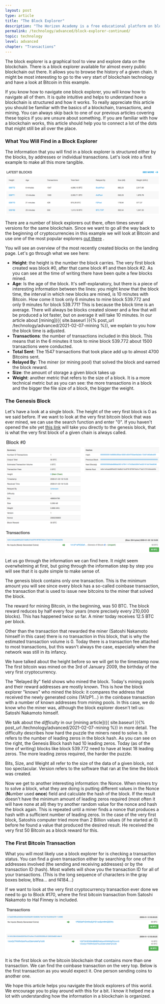 ```yaml
---
layout: post
type: article
title: "The Block Explorer"
description: "The Horizen Academy is a free educational platform on blockchain technology, cryptocurrency, and privacy. In this article, you will learn how a block explorer lets you browse the data on a blockchain and the kind of data you will find."
permalink: /technology/advanced/block-explorer-continued/
topic: technology
level: advanced
chapter: "Transactions"
---
```


The block explorer is a graphical tool to view and explore data on the blockchain. There is a block explorer available for almost every public blockchain out there. It allows you to browse the history of a given chain. It might be most interesting to go to the very start of blockchain technology and have a look at Bitcoin in this example.

If you know how to navigate one block explorer, you will know how to navigate all of them. It is quite intuitive and helps to understand how a blockchain is structured and how it works. To really appreciate this article you should be familiar with the basics of a blockchain, transactions, and mining. You can always skip back to one of our previous articles covering these topics if you are unsure about something. If you are familiar with how a blockchain works, this article should help you to connect a lot of the dots that might still be all over the place.

### What You Will Find in a Block Explorer

The information that you will find in a block explorer is structured either by the blocks, by addresses or individual transactions. Let's look into a first example to make all this more tangible.

<div class="my-4">
    <img src="/assets/post_files/technology/advanced/block-explorer-continued/latest_blocks.png" alt="Latest blocks">
</div>

There are a number of block explorers out there, often times several versions for the same blockchain. Since we want to go all the way back to the beginning of cryptocurrencies in this example we will look at Bitcoin and use one of the most popular explorers [out there](https://www.blockchain.com/explorer) .

You will see an overview of the most recently created blocks on the landing page. Let's go through what we see here:

 - **Height**: the height is the number the block carries. The very first block created was block #0, after that came block #1 and then block #2. As you can see at the time of writing there have been quite a few blocks mined.
 - **Age**: Is the age of the block. It's self-explanatory, but there is a piece of interesting information between the lines: you might know that the block time, the interval in which new blocks are mined, is 10 minutes with Bitcoin. How come it took only 6 minutes to mine block 539.772 and only 9 minutes for block 539.771? This is because the block time is an average. There will always be blocks created slower and a few that will be produced a lot faster, but on average it will take 10 minutes. In our article about [mining]({{ site.baseurl }}{% post_url /technology/advanced/2021-02-07-mining %}), we explain to you how the block time is adjusted.
 - **Transactions**: the number of transactions included in this block. This means that in the 6 minutes it took to mine block 539.772 about 1500 transactions were conducted.
 - **Total Sent**: The 1547 transactions that took place add up to almost 4700 Bitcoins sent.
 - **Relayed By**: The miner (or mining pool) that solved the block and earned the block reward.
 - **Size**: the amount of storage a given block takes up
 - **Weight**: another metric that refers to the size of a block. It is a more technical metric but as you can see: the more transactions in a block and the bigger the file size of a block, the bigger the weight.

### The Genesis Block

Let's have a look at a single block. The height of the very first block is 0 as we said before. If we want to look at the very first bitcoin block that was ever mined, we can use the search function and enter "0". If you haven't opened the site yet [this link](https://www.blockchain.com/fr/btc/block-height/0) will take you directly to the genesis block, that is what the very first block of a given chain is always called.

<div class="my-4">
    <img src="/assets/post_files/technology/advanced/block-explorer-continued/genesis_block.png" alt="The Genesis Block">
</div>

Let us go through the information we can find here. It might seem overwhelming at first, but going through the information step by step you will see that it is quite simple to make sense of.

The genesis block contains only one transaction. This is the minimum amount you will see since every block has a so-called coinbase transaction, the transaction that is used to issue new bitcoins to the miner that solved the block.

The reward for mining Bitcoin, in the beginning, was 50 BTC. The block reward reduces by half every four years (more precisely every 210,000 blocks). This has happened twice so far. A miner today receives 12.5 BTC per block.

Other than the transaction that rewarded the miner (Satoshi Nakamoto himself in this case) there is no transaction in this block, that is why the estimated transaction volume is 0. Today there is a transaction fee attached to most transactions, but this wasn't always the case, especially when the network was still in its infancy. 

We have talked about the height before so we will get to the timestamp now. The first bitcoin was mined on the 3rd of January 2009, the birthday of the very first cryptocurrency.

The "Relayed By" field shows who mined the block. Today's mining pools and their reward addresses are mostly known. This is how the block explorer "knows" who mined the block: it compares the address that received the newly generated coins (1A1zP1...) in the coinbase transaction with a number of known addresses from mining pools. In this case, we do know who the miner was, although the block explorer doesn't tell us: Satoshi Nakamoto himself.

We talk about the _difficulty_ in our [mining article]({{ site.baseurl }}{% post_url /technology/advanced/2021-02-07-mining %}) in more detail. The difficulty describes how hard the puzzle the miners need to solve is. It refers to the number of leading zeros in the block hash. As you can see on the right, the Genesis Block hash had 10 leading zeros. Today (as of the time of writing) blocks like block 539.772 need to have at least 18 leading zeros. The more leading zeros required, the harder the puzzle.

Bits, Size, and Weight all refer to the size of the data of a given block, not too spectacular. Version refers to the software that ran at the time the block was created.

Now we get to another interesting information: the Nonce. When miners try to solve a block, what they are doing is putting different values in the Nonce (**N**umber used **once**) field and calculate the hash of the block. If the result doesn't have the minimum amount of leading zeros required (most often it will have none at all) they try another random value for the nonce and hash the block again. This is repeated until a miner finds a nonce that produces a hash with a sufficient number of leading zeros. In the case of the very first block, Satoshis computer tried more than 2 Billion values (if he started at 0) before he found a value that produced the desired result. He received the very first 50 Bitcoin as a block reward for this. 

### The First Bitcoin Transaction

What you will most likely use a block explorer for is checking a transaction status. You can find a given transaction either by searching for one of the addresses involved (the sending and receiving addresses) or by the transaction ID (hash). Most wallets will show you the transaction ID for all of your transactions. (This is the long sequence of characters in the gray boxes below, b1fea... and f4184...)

If we want to look at the very first cryptocurrency transaction ever done we need to go to Block #170, where the first bitcoin transaction from Satoshi Nakamoto to Hal Finney is included.

<div class="my-4">
    <img src="/assets/post_files/technology/advanced/block-explorer-continued/transactions.png" alt="Bitcoin Transaction">
</div>

It is the first block on the bitcoin blockchain that contains more than one transaction. We can find the coinbase transaction on the very top. Below is the first transaction as you would expect it. One person sending coins to another one.

We hope this article helps you navigate the block explorers of this world. We encourage you to play around with this for a bit. I know it helped me a lot with understanding how the information in a blockchain is organized.
